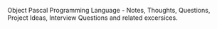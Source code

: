 Object Pascal Programming Language - Notes, Thoughts, Questions, Project Ideas, Interview Questions and related excersices. 
